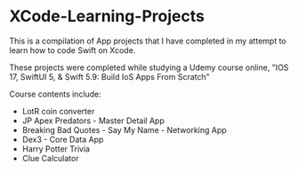 # XCode-Learning-Projects
This is a compilation of App projects that I have completed in my attempt to learn how to code
Swift on Xcode.

These projects were completed while studying a Udemy course online, "IOS 17, SwiftUI 5, & Swift 5.9:
Build IoS Apps From Scratch"

Course contents include:

- LotR coin converter
- JP Apex Predators - Master Detail App
- Breaking Bad Quotes - Say My Name - Networking App
- Dex3 - Core Data App
- Harry Potter Trivia
- Clue Calculator
